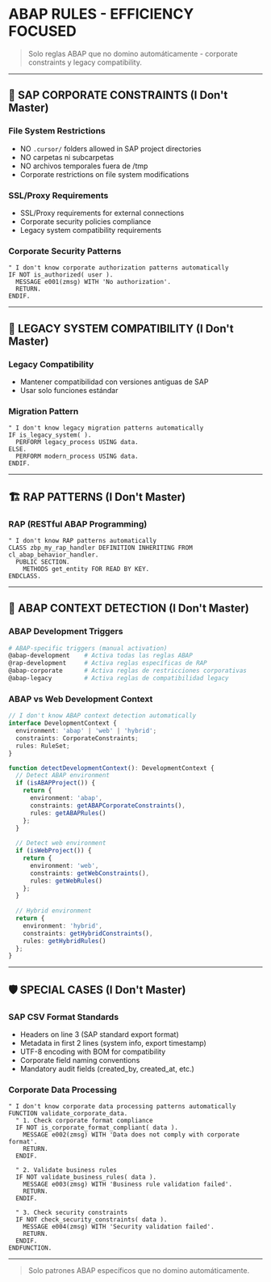 # ABAP RULES - EFFICIENCY FOCUSED

> Solo reglas ABAP que no domino automáticamente - corporate constraints y legacy compatibility.

---

## 🚨 **SAP CORPORATE CONSTRAINTS (I Don't Master)**

### **File System Restrictions**
- NO `.cursor/` folders allowed in SAP project directories
- NO carpetas ni subcarpetas
- NO archivos temporales fuera de /tmp
- Corporate restrictions on file system modifications

### **SSL/Proxy Requirements**
- SSL/Proxy requirements for external connections
- Corporate security policies compliance
- Legacy system compatibility requirements

### **Corporate Security Patterns**
```abap
" I don't know corporate authorization patterns automatically
IF NOT is_authorized( user ).
  MESSAGE e001(zmsg) WITH 'No authorization'.
  RETURN.
ENDIF.
```

---

## 🔄 **LEGACY SYSTEM COMPATIBILITY (I Don't Master)**

### **Legacy Compatibility**
- Mantener compatibilidad con versiones antiguas de SAP
- Usar solo funciones estándar

### **Migration Pattern**
```abap
" I don't know legacy migration patterns automatically
IF is_legacy_system( ).
  PERFORM legacy_process USING data.
ELSE.
  PERFORM modern_process USING data.
ENDIF.
```

---

## 🏗️ **RAP PATTERNS (I Don't Master)**

### **RAP (RESTful ABAP Programming)**
```abap
" I don't know RAP patterns automatically
CLASS zbp_my_rap_handler DEFINITION INHERITING FROM cl_abap_behavior_handler.
  PUBLIC SECTION.
    METHODS get_entity FOR READ BY KEY.
ENDCLASS.
```

---

## 🎯 **ABAP CONTEXT DETECTION (I Don't Master)**

### **ABAP Development Triggers**
```bash
# ABAP-specific triggers (manual activation)
@abap-development    # Activa todas las reglas ABAP
@rap-development     # Activa reglas específicas de RAP
@abap-corporate      # Activa reglas de restricciones corporativas
@abap-legacy         # Activa reglas de compatibilidad legacy
```

### **ABAP vs Web Development Context**
```typescript
// I don't know ABAP context detection automatically
interface DevelopmentContext {
  environment: 'abap' | 'web' | 'hybrid';
  constraints: CorporateConstraints;
  rules: RuleSet;
}

function detectDevelopmentContext(): DevelopmentContext {
  // Detect ABAP environment
  if (isABAPProject()) {
    return {
      environment: 'abap',
      constraints: getABAPCorporateConstraints(),
      rules: getABAPRules()
    };
  }
  
  // Detect web environment
  if (isWebProject()) {
    return {
      environment: 'web',
      constraints: getWebConstraints(),
      rules: getWebRules()
    };
  }
  
  // Hybrid environment
  return {
    environment: 'hybrid',
    constraints: getHybridConstraints(),
    rules: getHybridRules()
  };
}
```

---

## 🛡️ **SPECIAL CASES (I Don't Master)**

### **SAP CSV Format Standards**
- Headers on line 3 (SAP standard export format)
- Metadata in first 2 lines (system info, export timestamp)
- UTF-8 encoding with BOM for compatibility
- Corporate field naming conventions
- Mandatory audit fields (created_by, created_at, etc.)

### **Corporate Data Processing**
```abap
" I don't know corporate data processing patterns automatically
FUNCTION validate_corporate_data.
  " 1. Check corporate format compliance
  IF NOT is_corporate_format_compliant( data ).
    MESSAGE e002(zmsg) WITH 'Data does not comply with corporate format'.
    RETURN.
  ENDIF.
  
  " 2. Validate business rules
  IF NOT validate_business_rules( data ).
    MESSAGE e003(zmsg) WITH 'Business rule validation failed'.
    RETURN.
  ENDIF.
  
  " 3. Check security constraints
  IF NOT check_security_constraints( data ).
    MESSAGE e004(zmsg) WITH 'Security validation failed'.
    RETURN.
  ENDIF.
ENDFUNCTION.
```

---

> Solo patrones ABAP específicos que no domino automáticamente.